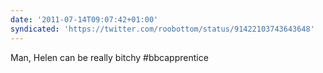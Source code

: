 ```yaml
---
date: '2011-07-14T09:07:42+01:00'
syndicated: 'https://twitter.com/roobottom/status/91422103743643648'
---
```

Man, Helen can be really bitchy #bbcapprentice

